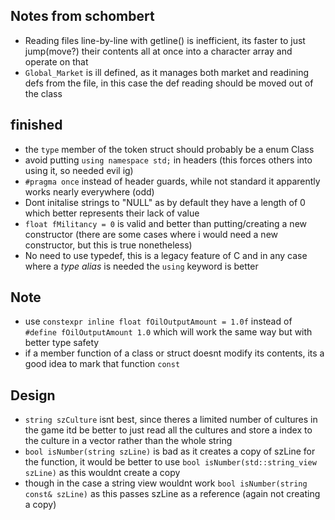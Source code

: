 ## Notes from schombert

- Reading files line-by-line with getline() is inefficient, its faster to just jump(move?) their contents all at once into a character array and operate on that
- `Global_Market` is ill defined, as it manages both market and readining defs from the file, in this case the def reading should be moved out of the class

## finished
- the `type` member of the token struct should probably be a enum Class
- avoid putting `using namespace std;` in headers (this forces others into using it, so needed evil ig)
- `#pragma once` instead of header guards, while not standard it apparently works nearly everywhere (odd)
- Dont initalise strings to "NULL" as by default they have a length of 0 which better represents their lack of value
- `float fMilitancy = 0` is valid and better than putting/creating a new constructor (there are some cases where i would need a new constructor, but this is true nonetheless)
- No need to use typedef, this is a legacy feature of C and in any case where a *type alias* is needed the `using` keyword is better

## Note
- use `constexpr inline float fOilOutputAmount = 1.0f` instead of `#define fOilOutputAmount 1.0` which will work the same way but with better type safety
- if a member function of a class or struct doesnt modify its contents, its a good idea to mark that function `const`

## Design
- `string szCulture` isnt best, since theres a limited number of cultures in the game itd be better to just read all the cultures and store a index to the culture in a vector rather than the whole string 
- `bool isNumber(string szLine)` is bad as it creates a copy of szLine for the function, it would be better to use `bool isNumber(std::string_view szLine)` as this wouldnt create a copy
- though in the case a string view wouldnt work `bool isNumber(string const& szLine)` as this passes szLine as a reference (again not creating a copy)
